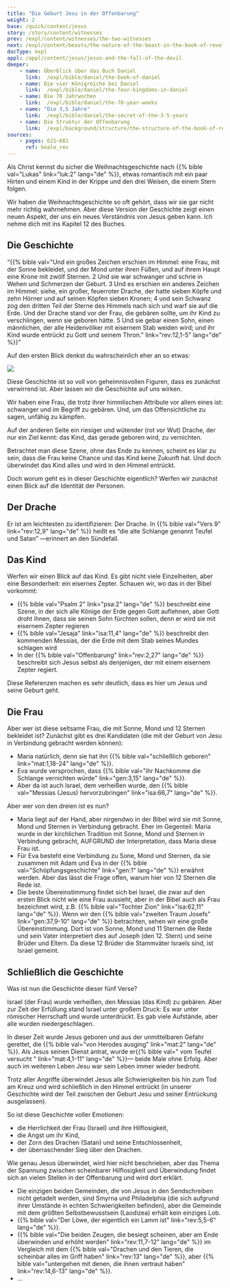 ```yaml
---
title: "Die Geburt Jesu in der Offenbarung"
weight: 2
base: /quick/content/jesus
story: /story/content/witnesses
prev: /expl/content/witnesses/the-two-witnesses
next: /expl/content/beasts/the-nature-of-the-beast-in-the-book-of-revelation
docType: expl
appl: /appl/content/jesus/jesus-and-the-fall-of-the-devil
deeper:
    - name: Überblick über das Buch Daniel
      link:  /expl/bible/daniel/the-book-of-daniel
    - name: Die vier Königreiche bei Daniel
      link:  /expl/bible/daniel/the-four-kingdoms-in-daniel
    - name: Die 70 Jahrwochen
      link:  /expl/bible/daniel/the-70-year-weeks
    - name: "Die 3,5 Jahre"
      link:  /expl/bible/daniel/the-secret-of-the-3-5-years
    - name: Die Struktur der Offenbarung
      link:  /expl/background/structure/the-structure-of-the-book-of-revelation
sources: 
    - pages: 621–681
      ref: beale_rev
---
```


Als Christ kennst du sicher die Weihnachtsgeschichte nach {{% bible val="Lukas" link="luk:2" lang="de" %}}, etwas romantisch mit ein paar Hirten und einem Kind in der Krippe und den drei Weisen, die einem Stern folgen.

Wir haben die Weihnachtsgeschichte so oft gehört, dass wir sie gar nicht mehr richtig wahrnehmen. Aber diese Version der Geschichte zeigt einen neuen Aspekt, der uns ein neues Verständnis von Jesus geben kann. Ich nehme dich mit ins Kapitel 12 des Buches.

## Die Geschichte

<a name="a0eb"></a>
“{{% bible val="Und ein großes Zeichen erschien im Himmel: eine Frau, mit der Sonne bekleidet, und der Mond unter ihren Füßen, und auf ihrem Haupt eine Krone mit zwölf Sternen. 2 Und sie war schwanger und schrie in Wehen und Schmerzen der Geburt. 3 Und es erschien ein anderes Zeichen im Himmel: siehe, ein großer, feuerroter Drache, der hatte sieben Köpfe und zehn Hörner und auf seinen Köpfen sieben Kronen; 4 und sein Schwanz zog den dritten Teil der Sterne des Himmels nach sich und warf sie auf die Erde. Und der Drache stand vor der Frau, die gebären sollte, um ihr Kind zu verschlingen, wenn sie geboren hätte. 5 Und sie gebar einen Sohn, einen männlichen, der alle Heidenvölker mit eisernem Stab weiden wird; und ihr Kind wurde entrückt zu Gott und seinem Thron." link="rev:12,1-5" lang="de" %}}”

Auf den ersten Blick denkst du wahrscheinlich eher an so etwas:

![](/images/Dragon-and-woman-revelation-luther-bibel.jpg) <!-- https://commons.wikimedia.org/wiki/File:Dragon-and-woman-revelation-luther-bibel.jpg" -->

Diese Geschichte ist so voll von geheimnisvollen Figuren, dass es zunächst verwirrend ist. Aber lassen wir die Geschichte auf uns wirken.

Wir haben eine Frau, die trotz ihrer himmlischen Attribute vor allem eines ist: schwanger und im Begriff zu gebären. Und, um das Offensichtliche zu sagen, unfähig zu kämpfen.

Auf der anderen Seite ein riesiger und wütender (rot vor Wut) Drache, der nur ein Ziel kennt: das Kind, das gerade geboren wird, zu vernichten.

Betrachtet man diese Szene, ohne das Ende zu kennen, scheint es klar zu sein, dass die Frau keine Chance und das Kind keine Zukunft hat. Und doch überwindet das Kind alles und wird in den Himmel entrückt.

Doch worum geht es in dieser Geschichte eigentlich? Werfen wir zunächst einen Blick auf die Identität der Personen.

## Der Drache

<a name="b770"></a>
Er ist am leichtesten zu identifizieren: Der Drache. In {{% bible val="Vers 9" link="rev:12,9" lang="de" %}} heißt es “die alte Schlange genannt Teufel und Satan” —erinnert an den Sündefall.

## Das Kind

<a name="a89c"></a>
Werfen wir einen Blick auf das Kind. Es gibt nicht viele Einzelheiten, aber eine Besonderheit: ein eisernes Zepter. Schauen wir, wo das in der Bibel vorkommt:

- {{% bible val="Psalm 2" link="psa:2" lang="de" %}} beschreibt eine Szene, in der sich alle Könige der Erde gegen Gott auflehnen, aber Gott droht ihnen, dass sie seinen Sohn fürchten sollen, denn er wird sie mit eisernem Zepter regieren
- {{% bible val="Jesaja" link="isa:11,4" lang="de" %}} beschreibt den kommenden Messias, der die Erde mit dem Stab seines Mundes schlagen wird
- In der {{% bible val="Offenbarung" link="rev:2,27" lang="de" %}} beschreibt sich Jesus selbst als denjenigen, der mit einem eisernem Zepter regiert.

Diese Referenzen machen es sehr deutlich, dass es hier um Jesus und seine Geburt geht.

## Die Frau

<a name="5a05"></a>
Aber wer ist diese seltsame Frau, die mit Sonne, Mond und 12 Sternen bekleidet ist? Zunächst gibt es drei Kandidaten (die mit der Geburt von Jesu in Verbindung gebracht werden können):

- Maria natürlich, denn sie hat ihn {{% bible val="schließlich geboren" link="mat:1,18-24" lang="de" %}}.
- Eva wurde versprochen, dass {{% bible val="ihr Nachkomme die Schlange vernichten würde" link="gen:3,15" lang="de" %}}.
- Aber da ist auch Israel, dem verheißen wurde, den {{% bible val="Messias (Jesus) hervorzubringen" link="isa:66,7" lang="de" %}}.

Aber wer von den dreien ist es nun?

- Maria liegt auf der Hand, aber nirgendwo in der Bibel wird sie mit Sonne, Mond und Sternen in Verbindung gebracht. Eher im Gegenteil: Maria wurde in der kirchlichen Tradition mit Sonne, Mond und Sternen in Verbindung gebracht, AUFGRUND der Interpretation, dass Maria diese Frau ist.
- Für Eva besteht eine Verbindung zu Sone, Mond und Sternen, da sie zusammen mit Adam und Eva in der {{% bible val="Schöpfungsgeschichte" link="gen:1" lang="de" %}} erwähnt werden. Aber das lässt die Frage offen, warum hier von 12 Sternen die Rede ist.
- Die beste Übereinstimmung findet sich bei Israel, die zwar auf den ersten Blick nicht wie eine Frau aussieht, aber in der Bibel auch als Frau bezeichnet wird, z.B. {{% bible val="Tochter Zion" link="isa:62,11" lang="de" %}}. Wenn wir den {{% bible val="zweiten Traum Josefs" link="gen:37,9-10" lang="de" %}} betrachten, sehen wir eine große Übereinstimmung. Dort ist von Sonne, Mond und 11 Sternen die Rede und sein Vater interpretiert dies auf Joseph (den 12. Stern) und seine Brüder und Eltern. Da diese 12 Brüder die Stammväter Israels sind, ist Israel gemeint.

## Schließlich die Geschichte

<a name="fb36"></a>
Was ist nun die Geschichte dieser fünf Verse?

Israel (der Frau) wurde verheißen, den Messias (das Kind) zu gebären. Aber zur Zeit der Erfüllung stand Israel unter großem Druck: Es war unter römischer Herrschaft und wurde unterdrückt. Es gab viele Aufstände, aber alle wurden niedergeschlagen.

In dieser Zeit wurde Jesus geboren und aus der unmittelbaren Gefahr gerettet, die {{% bible val="von Herodes ausging" link="mat:2" lang="de" %}}. Als Jesus seinen Dienst antrat, wurde er{{% bible val=" vom Teufel versucht " link="mat:4,1-11" lang="de" %}}— beide Male ohne Erfolg. Aber auch im weiteren Leben Jesu war sein Leben immer wieder bedroht.

Trotz aller Angriffe überwindet Jesus alle Schwierigkeiten bis hin zum Tod am Kreuz und wird schließlich in den Himmel entrückt (in unserer Geschichte wird der Teil zwischen der Geburt Jesu und seiner Entrückung ausgelassen).

So ist diese Geschichte voller Emotionen:

- die Herrlichkeit der Frau (Israel) und ihre Hilflosigkeit,
- die Angst um ihr Kind,
- der Zorn des Drachen (Satan) und seine Entschlossenheit,
- der überraschender Sieg über den Drachen.

Wie genau Jesus überwindet, wird hier nicht beschrieben, aber das Thema der Spannung zwischen scheinbarer Hilflosigkeit und Überwindung findet sich an vielen Stellen in der Offenbarung und wird dort erklärt.

- Die einzigen beiden Gemeinden, die von Jesus in den Sendschreiben nicht getadelt werden, sind Smyrna und Philadelphia (die sich aufgrund ihrer Umstände in echten Schwierigkeiten befinden), aber die Gemeinde mit dem größten Selbstbewusstsein (Laodizea) erhält kein einziges Lob.
- {{% bible val="Der Löwe, der eigentlich ein Lamm ist" link="rev:5,5-6" lang="de" %}}.
- {{% bible val="Die beiden Zeugen, die besiegt scheinen, aber am Ende überwinden und erhöht werden" link="rev:11,7-12" lang="de" %}} im Vergleich mit dem {{% bible val="Drachen und den Tieren, die scheinbar alles im Griff haben" link="rev:13" lang="de" %}}, aber {{% bible val="untergehen mit denen, die ihnen vertraut haben" link="rev:14,6-13" lang="de" %}}.
- …
